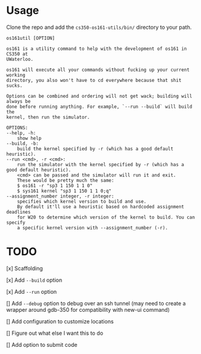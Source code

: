 # Usage

Clone the repo and add the `cs350-os161-utils/bin/` directory to your path.

```
os161util [OPTION]

os161 is a utility command to help with the development of os161 in CS350 at
UWaterloo.

os161 will execute all your commands without fucking up your current working
directory, you also won't have to cd everywhere because that shit sucks.

Options can be combined and ordering will not get wack; building will always be
done before running anything. For example, `--run --build` will build the
kernel, then run the simulator.

OPTIONS:
--help, -h:
    show help
--build, -b:
    build the kernel specified by -r (which has a good default heuristic).
--run <cmd>, -r <cmd>:
    run the simulator with the kernel specified by -r (which has a good default heuristic).
    <cmd> can be passed and the simulator will run it and exit.
    These would be pretty much the same:
    $ os161 -r "sp3 1 150 1 1 0"
    $ sys161 kernel "sp3 1 150 1 1 0;q"
--assignment_number integer, -r integer:
    specifies which kernel version to build and use.
    By default it'll use a heuristic based on hardcoded assignment deadlines
    for W20 to determine which version of the kernel to build. You can specify
    a specific kernel version with --assignment_number (-r).
```

# TODO

[x] Scaffolding

[x] Add `--build` option

[x] Add `--run` option

[] Add `--debug` option to debug over an ssh tunnel (may need to create a wrapper around gdb-350 for compatibility with new-ui command)

[] Add configuration to customize locations

[] Figure out what else I want this to do

[] Add option to submit code

